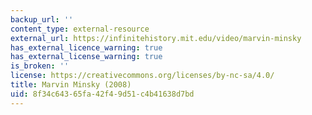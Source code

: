 ```yaml
---
backup_url: ''
content_type: external-resource
external_url: https://infinitehistory.mit.edu/video/marvin-minsky
has_external_licence_warning: true
has_external_license_warning: true
is_broken: ''
license: https://creativecommons.org/licenses/by-nc-sa/4.0/
title: Marvin Minsky (2008)
uid: 8f34c643-65fa-42f4-9d51-c4b41638d7bd
---
```

